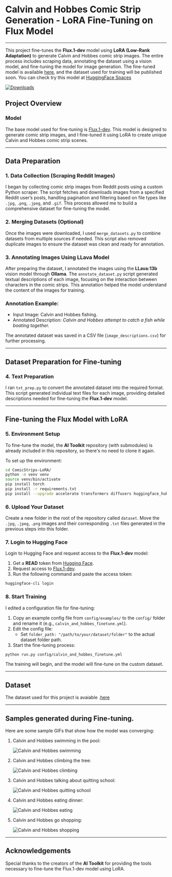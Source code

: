 
# Calvin and Hobbes Comic Strip Generation - LoRA Fine-Tuning on Flux Model
---
This project fine-tunes the **Flux.1-dev** model using **LoRA (Low-Rank Adaptation)** to generate Calvin and Hobbes comic strip images. The entire process includes scraping data, annotating the dataset using a vision model, and fine-tuning the model for image generation. The fine-tuned model is available [here](https://huggingface.co/zhreyu/ComicStrips-Lora-Fluxdev), and the dataset used for training will be published soon.
You can check try this model at [HuggingFace Spaces](https://huggingface.co/spaces/zhreyu/zhreyu-ComicStrips-Lora-Fluxdev)

[![Downloads](https://img.shields.io/badge/downloads-10k-blue)](https://huggingface.co/zhreyu/ComicStrips-Lora-Fluxdev)

## Project Overview

### **Model**
The base model used for fine-tuning is [Flux.1-dev](https://huggingface.co/black-forest-labs/FLUX.1-dev). This model is designed to generate comic strip images, and I fine-tuned it using LoRA to create unique Calvin and Hobbes comic strip scenes.

---

## Data Preparation

### 1. **Data Collection (Scraping Reddit Images)**

I began by collecting comic strip images from Reddit posts using a custom Python scraper. The script fetches and downloads images from a specified Reddit user’s posts, handling pagination and filtering based on file types like `.jpg`, `.png`, `.jpeg`, and `.gif`. This process allowed me to build a comprehensive dataset for fine-tuning the model.

### 2. **Merging Datasets (Optional)**

Once the images were downloaded, I used `merge_datasets.py` to combine datasets from multiple sources if needed. This script also removed duplicate images to ensure the dataset was clean and ready for annotation.

### 3. **Annotating Images Using LLava Model**

After preparing the dataset, I annotated the images using the **LLava:13b** vision model through **Ollama**. The `annotate_dataset.py` script generated textual descriptions of each image, focusing on the interaction between characters in the comic strips. This annotation helped the model understand the content of the images for training.

### Annotation Example:
- Input Image: Calvin and Hobbes fishing.
- Annotated Description: *Calvin and Hobbes attempt to catch a fish while boating together.*

The annotated dataset was saved in a CSV file (`image_descriptions.csv`) for further processing.

---

## Dataset Preparation for Fine-tuning

### 4. **Text Preparation**

I ran `txt_prep.py` to convert the annotated dataset into the required format. This script generated individual text files for each image, providing detailed descriptions needed for fine-tuning the **Flux.1-dev** model.

---

## Fine-tuning the Flux Model with LoRA

### 5. **Environment Setup**

To fine-tune the model, the **AI Toolkit** repository (with submodules) is already included in this repository, so there's no need to clone it again.

To set up the environment:

```bash
cd ComicStrips-LoRA/
python -m venv venv
source venv/bin/activate
pip install torch
pip install -r requirements.txt
pip install --upgrade accelerate transformers diffusers huggingface_hub
```

### 6. **Upload Your Dataset**

Create a new folder in the root of the repository called `dataset`. Move the `.jpg`, `.jpeg`, `.png` images and their corresponding `.txt` files generated in the previous steps into this folder.

### 7. **Login to Hugging Face**

Login to Hugging Face and request access to the **Flux.1-dev** model:

1. Get a **READ** token from [Hugging Face](https://huggingface.co/).
2. Request access to [Flux.1-dev](https://huggingface.co/black-forest-labs/FLUX.1-dev).
3. Run the following command and paste the access token:

```bash
huggingface-cli login
```

### 8. **Start Training**

I edited a configuration file for fine-tuning:

1. Copy an example config file from `config/examples/` to the `config/` folder and rename it (e.g., `calvin_and_hobbes_finetune.yml`).
2. Edit the config file:
    - Set `folder_path: "/path/to/your/dataset/folder"` to the actual dataset folder path.
3. Start the fine-tuning process:

```bash
python run.py config/calvin_and_hobbes_finetune.yml
```

The training will begin, and the model will fine-tune on the custom dataset.

---

## Dataset

The dataset used for this project is avaiable .[here](https://www.kaggle.com/datasets/zhreyyy/calvin-and-hobbs-text-image-dataset)

---

## Samples generated during Fine-tuning. 

Here are some sample GIFs that show how the model was converging:

1. Calvin and Hobbes swimming in the pool:

   ![Calvin and Hobbes swimming](GIFs/group_0.gif) 

2. Calvin and Hobbes climbing the tree:

   ![Calvin and Hobbes climbing](GIFs/group_1.gif)

3. Calvin and Hobbes talking about quitting school:

   ![Calvin and Hobbes quitting school](GIFs/group_2.gif)

4. Calvin and Hobbes eating dinner:

   ![Calvin and Hobbes eating](GIFs/group_3.gif)

5. Calvin and Hobbes go shopping:

   ![Calvin and Hobbes shopping](GIFs/group_4.gif)

---

## Acknowledgements

Special thanks to the creators of the **AI Toolkit** for providing the tools necessary to fine-tune the Flux.1-dev model using LoRA. 
